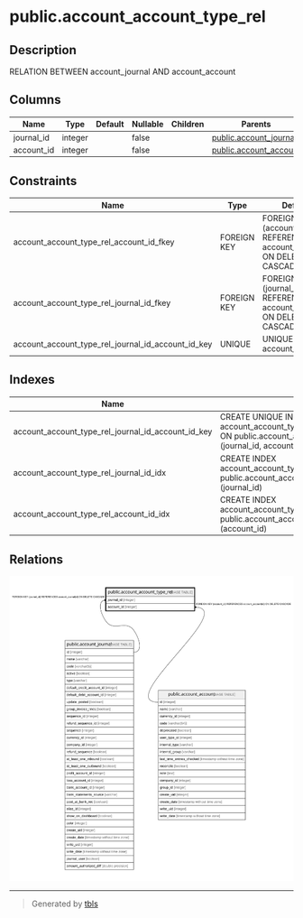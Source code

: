 # public.account_account_type_rel

## Description

RELATION BETWEEN account_journal AND account_account

## Columns

| Name | Type | Default | Nullable | Children | Parents | Comment |
| ---- | ---- | ------- | -------- | -------- | ------- | ------- |
| journal_id | integer |  | false |  | [public.account_journal](public.account_journal.md) |  |
| account_id | integer |  | false |  | [public.account_account](public.account_account.md) |  |

## Constraints

| Name | Type | Definition |
| ---- | ---- | ---------- |
| account_account_type_rel_account_id_fkey | FOREIGN KEY | FOREIGN KEY (account_id) REFERENCES account_account(id) ON DELETE CASCADE |
| account_account_type_rel_journal_id_fkey | FOREIGN KEY | FOREIGN KEY (journal_id) REFERENCES account_journal(id) ON DELETE CASCADE |
| account_account_type_rel_journal_id_account_id_key | UNIQUE | UNIQUE (journal_id, account_id) |

## Indexes

| Name | Definition |
| ---- | ---------- |
| account_account_type_rel_journal_id_account_id_key | CREATE UNIQUE INDEX account_account_type_rel_journal_id_account_id_key ON public.account_account_type_rel USING btree (journal_id, account_id) |
| account_account_type_rel_journal_id_idx | CREATE INDEX account_account_type_rel_journal_id_idx ON public.account_account_type_rel USING btree (journal_id) |
| account_account_type_rel_account_id_idx | CREATE INDEX account_account_type_rel_account_id_idx ON public.account_account_type_rel USING btree (account_id) |

## Relations

![er](public.account_account_type_rel.svg)

---

> Generated by [tbls](https://github.com/k1LoW/tbls)
